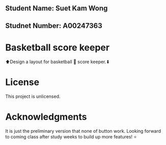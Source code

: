 ## Student Name: Suet Kam Wong
## Studnet Number: A00247363

# Basketball score keeper
⬆Design a layout for basketball 🏀 score keeper.⬇
 
# License
This project is unlicensed.

# Acknowledgments
It is just the preliminary version that none of button work.
Looking forward to coming class after study weeks to build up more features! ⭐

